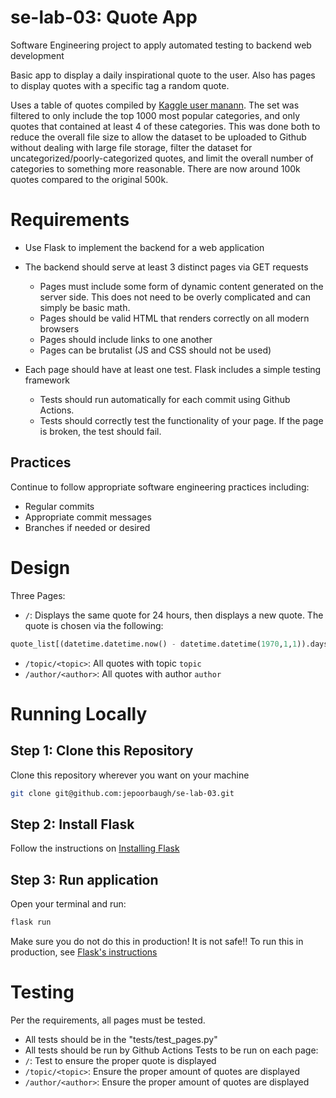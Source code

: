 # se-lab-03: Quote App
Software Engineering project to apply automated testing to backend web development

Basic app to display a daily inspirational quote to the user. Also has pages to display quotes with a specific tag a random quote.  

Uses a table of quotes compiled by [Kaggle user manann](https://www.kaggle.com/datasets/manann/quotes-500k). The set was filtered to only include the top 1000 most popular categories, and only quotes that contained at least 4 of these categories. This was done both to reduce the overall file size to allow the dataset to be uploaded to Github without dealing with large file storage, filter the dataset for uncategorized/poorly-categorized quotes, and limit the overall number of categories to something more reasonable. There are now around 100k quotes compared to the original 500k. 

# Requirements
- Use Flask to implement the backend for a web application
- The backend should serve at least 3 distinct pages via GET requests
    - Pages must include some form of dynamic content generated on the server side. This does not need to be overly complicated and can simply be basic math.
    - Pages should be valid HTML that renders correctly on all modern browsers
    - Pages should include links to one another
    - Pages can be brutalist (JS and CSS should not be used)

- Each page should have at least one test. Flask includes a simple testing framework
    - Tests should run automatically for each commit using Github Actions.
    - Tests should correctly test the functionality of your page. If the page is broken, the test should fail.

## Practices
Continue to follow appropriate software engineering practices including:
- Regular commits
- Appropriate commit messages
- Branches if needed or desired

# Design
Three Pages:
- `/`: Displays the same quote for 24 hours, then displays a new quote. The quote is chosen via the following:  
```python 
quote_list[(datetime.datetime.now() - datetime.datetime(1970,1,1)).days % len(quote_list)]
```
- `/topic/<topic>`: All quotes with topic `topic`
- `/author/<author>`: All quotes with author `author`

# Running Locally
## Step 1: Clone this Repository
Clone this repository wherever you want on your machine
```bash
git clone git@github.com:jepoorbaugh/se-lab-03.git
```

## Step 2: Install Flask
Follow the instructions on [Installing Flask](https://flask.palletsprojects.com/en/3.0.x/installation/)

## Step 3: Run application
Open your terminal and run: 
```bash
flask run
```
Make sure you do not do this in production! It is not safe!!
To run this in production, see [Flask's instructions](https://flask.palletsprojects.com/en/3.0.x/deploying/)

# Testing
Per the requirements, all pages must be tested.
- All tests should be in the "tests/test_pages.py"
- All tests should be run by Github Actions
Tests to be run on each page:
- `/`: Test to ensure the proper quote is displayed
- `/topic/<topic>`: Ensure the proper amount of quotes are displayed
- `/author/<author>`: Ensure the proper amount of quotes are displayed